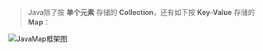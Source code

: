 > Java除了按 **单个元素** 存储的 **Collection**，还有如下按 **Key-Value** 存储的 **Map**：

![JavaMap框架图](https://i.loli.net/2018/12/13/5c11dd6077560.png)
